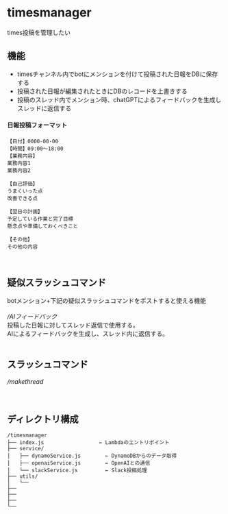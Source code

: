 # timesmanager
times投稿を管理したい

## 機能
- timesチャンネル内でbotにメンションを付けて投稿された日報をDBに保存する
- 投稿された日報が編集されたときにDBのレコードを上書きする
- 投稿のスレッド内でメンション時、chatGPTによるフィードバックを生成しスレッドに返信する

#### 日報投稿フォーマット
````
【日付】0000-00-00
【時間】09:00～18:00
【業務内容】
業務内容1
業務内容2

【自己評価】
うまくいった点
改善できる点

【翌日の計画】
予定している作業と完了目標
懸念点や準備しておくべきこと

【その他】
その他の内容
````

<br>

## 疑似スラッシュコマンド
botメンション+下記の疑似スラッシュコマンドをポストすると使える機能<br><br>
*/AIフィードバック*<br>
投稿した日報に対してスレッド返信で使用する。<br>
AIによるフィードバックを生成し、スレッド内に返信する。<br>
<br>

## スラッシュコマンド
*/makethread*<br>
<br>
<br>
## ディレクトリ構成
````
/timesmanager
├── index.js                  ← Lambdaのエントリポイント
├── service/
│   ├── dynamoService.js        ← DynamoDBからのデータ取得
│   ├── openaiService.js        ← OpenAIとの通信
│   └── slackService.js         ← Slack投稿処理
├── utils/
│   └── 
├── 
├── 
├── 
└──
````
